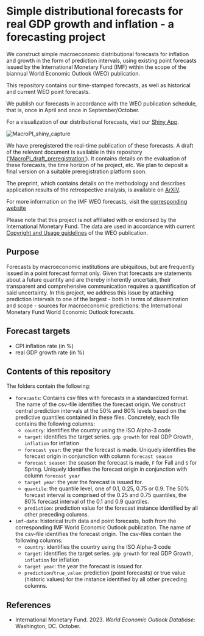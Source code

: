 # Simple distributional forecasts for real GDP growth and inflation - a forecasting project

We construct simple macroeconomic distributional forecasts for inflation and growth in the form of prediction intervals, using existing point forecasts issued by the International Monetary Fund (IMF) within the scope of the biannual World Economic Outlook (WEO) publication. 

This repository contains our time-stamped forecasts, as well as historical and current WEO point forecasts. 

We publish our forecasts in accordance with the WEO publication schedule, that is, once in April and once in September/October.

For a visualization of our distributional forecasts, visit our [Shiny App](https://probability-forecasting.shinyapps.io/macropi/). 

![MacroPI_shiny_capture](https://github.com/user-attachments/assets/894b4b3b-428f-4e18-8319-7ff180046876)

We have preregistered the real-time publication of these forecasts. A draft of the relevant document is available in this repository (['MacroPI_draft_preregistration'](https://github.com/KITmetricslab/MacroPI/blob/main/MacroPI_draft_preregistration.pdf)). It contains details on the evaluation of these forecasts, the time horizon of he project, etc. We plan to deposit a final version on a suitable preregistration platform soon.

The preprint, which contains details on the methodology and describes application results of the retrospective analysis, is available on [ArXiV](https://arxiv.org/abs/2408.08304). 

For more information on the IMF WEO forecasts, visit the [corresponding website](https://www.imf.org/en/Publications/WEO/frequently-asked-questions)

Please note that this project is not affiliated with or endorsed by the International Monetary Fund. The data are used in accordance with current [Copyright and Usage guidelines](https://www.imf.org/external/terms.htm) of the WEO publication. 


## Purpose 

Forecasts by macroeconomic institutions are ubiquitous, but are frequently issued in a point forecast format only. Given that forecasts are statements about a future quantity and are thereby inherently uncertain, their transparent and comprehensive communication requires a quantification of said uncertainty. In this project, we address this issue by attaching prediction intervals to one of the largest - both in terms of dissemination and scope - sources for macroeconomic predictions: the International Monetary Fund World Economic Outlook forecasts.

## Forecast targets

- CPI inflation rate (in %)
- real GDP growth rate (in %)

## Contents of this repository
The folders contain the following:

* `forecasts`: Contains csv files with forecasts in a standardized format. The name of the csv-file identifies the forecast origin. We construct central prediction intervals at the 50% and 80% levels based on the predictive quantiles contained in these files. Concretely, each file contains the following columns:
	* `country`: identifies the country using the ISO Alpha-3 code
	* `target`: identifies the target series. `gdp growth` for real GDP Growth, `inflation` for inflation 
	* `forecast year`: the year the forecast is made. Uniquely identifies the forecast origin in conjunction with column `forecast season`
	* `forecast season`: the season the forecast is made, `F` for Fall and `S` for Spring. Uniquely identifies the forecast origin in conjunction with column `forecast year`
	* `target year`: the year the forecast is issued for.
	* `quantile`: the quantile level, one of 0.1, 0.25, 0.75 or 0.9. The 50% forecast interval is comprised of the 0.25 and 0.75 quantiles, the 80% forecast interval of the 0.1 and 0.9 quantiles.
	* `prediction`: prediction value for the forecast instance identified by all other preceding columns. 
* `imf-data`: historical truth data and point forecasts, both from the corresponding IMF World Economic Outlook publication. The name of the csv-file identifies the forecast origin. The csv-files contain the following columns:
	* `country`: identifies the country using the ISO Alpha-3 code
	* `target`: identifies the target series. `gdp growth` for real GDP Growth, `inflation` for inflation 
	* `target year`: the year the forecast is issued for.
	* `prediction`/`true_value`: prediction (point forecasts) or true value (historic values) for the instance identified by all other preceding columns.

## References
- International Monetary Fund. 2023. *World Economic Outlook Database*: Washington, DC. October.
